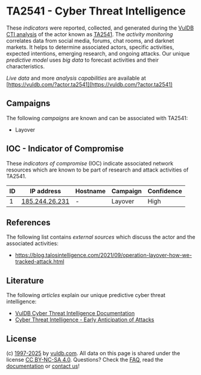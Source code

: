 # TA2541 - Cyber Threat Intelligence

These _indicators_ were reported, collected, and generated during the [VulDB CTI analysis](https://vuldb.com/?kb.cti) of the actor known as [TA2541](https://vuldb.com/?actor.ta2541). The _activity monitoring_ correlates data from social media, forums, chat rooms, and darknet markets. It helps to determine associated actors, specific activities, expected intentions, emerging research, and ongoing attacks. Our unique _predictive model_ uses _big data_ to forecast activities and their characteristics.

_Live data_ and more _analysis capabilities_ are available at [https://vuldb.com/?actor.ta2541](https://vuldb.com/?actor.ta2541)

## Campaigns

The following _campaigns_ are known and can be associated with TA2541:

* Layover

## IOC - Indicator of Compromise

These _indicators of compromise_ (IOC) indicate associated network resources which are known to be part of research and attack activities of TA2541.

ID | IP address | Hostname | Campaign | Confidence
-- | ---------- | -------- | -------- | ----------
1 | [185.244.26.231](https://vuldb.com/?ip.185.244.26.231) | - | Layover | High

## References

The following list contains _external sources_ which discuss the actor and the associated activities:

* https://blog.talosintelligence.com/2021/09/operation-layover-how-we-tracked-attack.html

## Literature

The following _articles_ explain our unique predictive cyber threat intelligence:

* [VulDB Cyber Threat Intelligence Documentation](https://vuldb.com/?kb.cti)
* [Cyber Threat Intelligence - Early Anticipation of Attacks](https://www.scip.ch/en/?labs.20201022)

## License

(c) [1997-2025](https://vuldb.com/?kb.changelog) by [vuldb.com](https://vuldb.com/?kb.about). All data on this page is shared under the license [CC BY-NC-SA 4.0](https://creativecommons.org/licenses/by-nc-sa/4.0/). Questions? Check the [FAQ](https://vuldb.com/?kb.faq), read the [documentation](https://vuldb.com/?kb) or [contact us](https://vuldb.com/?contact)!

